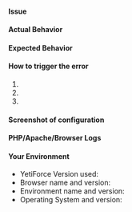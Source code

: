 <!--- Before you create a new issue, please check out our [manual] (https://yetiforce.com/en/knowledge-base/documentation/implementer-documentation/item/how-to-report-bugs) --->

#### Issue
<!--- Provide a more detailed introduction to the issue itself, and why you consider it to be a bug. Descriptions can be provided in English or Polish (remember to add [PL] for Polish in the title). -->


#### Actual Behavior
<!--- Describe the result -->

#### Expected Behavior
<!--- Describe what you would want the result to be -->

#### How to trigger the error
<!--- If possible, please make a video using [ScreenToGif] (https://screentogif.codeplex.com/) or any other program used for recording actions from your desktop. -->
1.
2.
3.

#### Screenshot of configuration
<!---  Before reporting an issue, check if your server has been properly configured. Please include a screenshot of your configuration. Here is an example: https://public.yetiforce.com/gallery/#15336225417147/15336225686795 -->

#### PHP/Apache/Browser Logs
<!---  Please include a part of logs which describes when the error occurred. The more info you provide, the quicker we will be able to solve your problem. Description how to enable logs can be found here: https://yetiforce.com/en/knowledge-base/documentation/developer-documentation/item/debugging Additionally, include a screenshot of your browser’s console (e.g. press F12 in Google Chrome). -->

#### Your Environment
<!---Describe the environment -->
* YetiForce Version used:
* Browser name and version:
* Environment name and version:
* Operating System and version:

<!--- Please check on your issue from time to time, in case we have questions or need some extra information. --->
